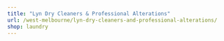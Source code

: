 ```yaml
---
title: "Lyn Dry Cleaners & Professional Alterations"
url: /west-melbourne/lyn-dry-cleaners-and-professional-alterations/
shop: laundry
---
```

